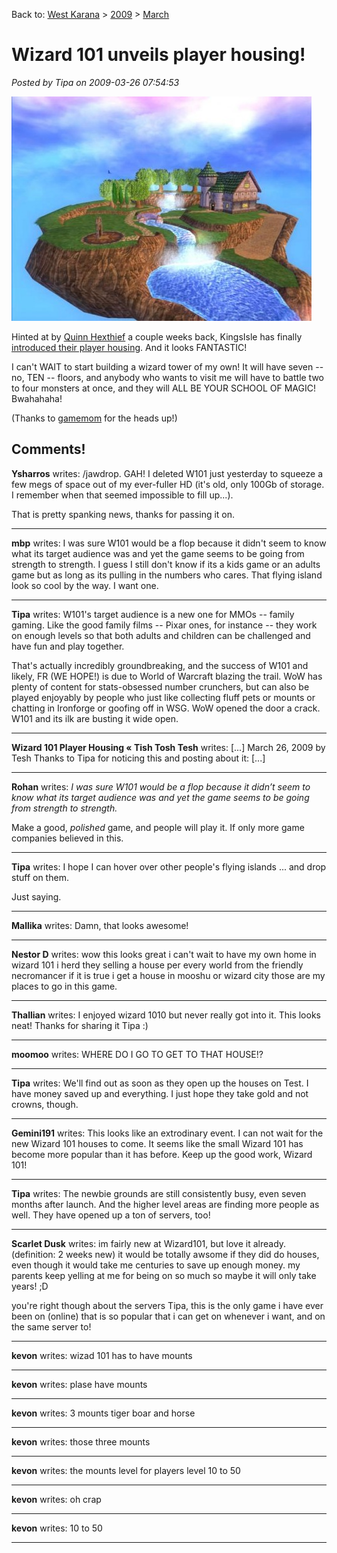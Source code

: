 Back to: [West Karana](/posts/westkarana.md) > [2009](/posts/2009/westkarana.md) > [March](./westkarana.md)
# Wizard 101 unveils player housing!

*Posted by Tipa on 2009-03-26 07:54:53*

[![w101island](../../../uploads/2009/03/w101island-480x359.jpg "w101island")](../../../uploads/2009/03/w101island.jpg)

Hinted at by [Quinn Hexthief](http://thefriendlynecromancer.blogspot.com/2009/03/quinn-hexthief-rocks-austin-texas-in.html) a couple weeks back, KingsIsle has finally [introduced their player housing](http://mmohub.org/news/GDC%202009:%20First%20Look%20at%20%27Wizard101%27s%27%20Player%20Housing/85/). And it looks FANTASTIC!

I can't WAIT to start building a wizard tower of my own! It will have seven -- no, TEN -- floors, and anybody who wants to visit me will have to battle two to four monsters at once, and they will ALL BE YOUR SCHOOL OF MAGIC! Bwahahaha!

(Thanks to [gamemom](http://twitter.com/gamemom) for the heads up!)

## Comments!

**Ysharros** writes: /jawdrop. GAH! I deleted W101 just yesterday to squeeze a few megs of space out of my ever-fuller HD (it's old, only 100Gb of storage. I remember when that seemed impossible to fill up...).

That is pretty spanking news, thanks for passing it on.

---

**mbp** writes: I was sure W101 would be a flop because it didn't seem to know what its target audience was and yet the game seems to be going from strength to strength. I guess I still don't know if its a kids game or an adults game but as long as its pulling in the numbers who cares. That flying island look so cool by the way. I want one.

---

**Tipa** writes: W101's target audience is a new one for MMOs -- family gaming. Like the good family films -- Pixar ones, for instance -- they work on enough levels so that both adults and children can be challenged and have fun and play together.

That's actually incredibly groundbreaking, and the success of W101 and likely, FR (WE HOPE!) is due to World of Warcraft blazing the trail. WoW has plenty of content for stats-obsessed number crunchers, but can also be played enjoyably by people who just like collecting fluff pets or mounts or chatting in Ironforge or goofing off in WSG. WoW opened the door a crack. W101 and its ilk are busting it wide open.

---

**Wizard 101 Player Housing &laquo; Tish Tosh Tesh** writes: [...] March 26, 2009 by Tesh Thanks to Tipa for noticing this and posting about it: [...]

---

**Rohan** writes: *I was sure W101 would be a flop because it didn’t seem to know what its target audience was and yet the game seems to be going from strength to strength.*

Make a good, *polished* game, and people will play it. If only more game companies believed in this.

---

**Tipa** writes: I hope I can hover over other people's flying islands ... and drop stuff on them.

Just saying.

---

**Mallika** writes: Damn, that looks awesome!

---

**Nestor D** writes: wow this looks great i can't wait to have my own home in wizard 101 i herd they selling a house per every world from the friendly necromancer if it is true i get a house in mooshu or wizard city those are my places to go in this game.

---

**Thallian** writes: I enjoyed wizard 1010 but never really got into it. This looks neat! Thanks for sharing it Tipa :)

---

**moomoo** writes: WHERE DO I GO TO GET TO THAT HOUSE!?

---

**Tipa** writes: We'll find out as soon as they open up the houses on Test. I have money saved up and everything. I just hope they take gold and not crowns, though.

---

**Gemini191** writes: This looks like an extrodinary event. I can not wait for the new Wizard 101 houses to come. It seems like the small Wizard 101 has become more popular than it has before. Keep up the good work, Wizard 101!

---

**Tipa** writes: The newbie grounds are still consistently busy, even seven months after launch. And the higher level areas are finding more people as well. They have opened up a ton of servers, too!

---

**Scarlet Dusk** writes: im fairly new at Wizard101, but love it already. (definition: 2 weeks new) it would be totally awsome if they did do houses, even though it would take me centuries to save up enough money. my parents keep yelling at me for being on so much so maybe it will only take years! ;D

you're right though about the servers Tipa, this is the only game i have ever been on (online) that is so popular that i can get on whenever i want, and on the same server to!

---

**kevon** writes: wizad 101 has to have mounts

---

**kevon** writes: plase have mounts

---

**kevon** writes: 3 mounts tiger boar and horse

---

**kevon** writes: those three mounts

---

**kevon** writes: the mounts level for players level 10 to 50

---

**kevon** writes: oh crap

---

**kevon** writes: 10 to 50

---

